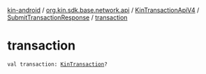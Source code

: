 [kin-android](../../../index.md) / [org.kin.sdk.base.network.api](../../index.md) / [KinTransactionApiV4](../index.md) / [SubmitTransactionResponse](index.md) / [transaction](./transaction.md)

# transaction

`val transaction: `[`KinTransaction`](../../../org.kin.sdk.base.stellar.models/-kin-transaction/index.md)`?`